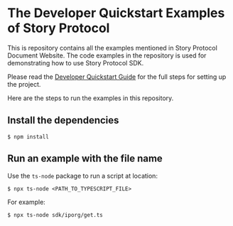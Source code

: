 # The Developer Quickstart Examples of Story Protocol

This is repository contains all the examples mentioned in Story Protocol Document Website. The code examples in the repository is used for demonstrating how to use Story Protocol SDK.

Please read the [Developer Quickstart Guide](https://storyprotocol.readme.io/docs/developer-quickstart) for the full steps for setting up the project.

Here are the steps to run the examples in this repository.

## Install the dependencies

```
$ npm install
```

## Run an example with the file name

Use the `ts-node` package to run a script at location:

```
$ npx ts-node <PATH_TO_TYPESCRIPT_FILE>
```

For example:

```
$ npx ts-node sdk/iporg/get.ts
```
